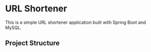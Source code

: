 
# URL Shortener

This is a simple URL shortener application built with Spring Boot and MySQL.

## Project Structure
